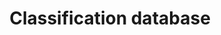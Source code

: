 ---
title: "Classification database"
img: "data_clasif.webp"
link: "/old_pages/data/image_classification_databases/ISP - Calibrated color images database.html"
description: "(Amsterdam object database modified at ISP for shape/texture classification)"
weight: 1
---